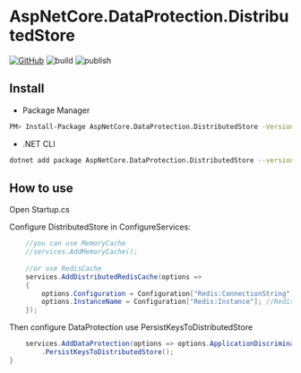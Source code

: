 # AspNetCore.DataProtection.DistributedStore

[![GitHub](https://img.shields.io/github/license/Tar-Palantir/AspNetCore.DataProtection.DistributedStore)](https://github.com/Tar-Palantir/AspNetCore.DataProtection.DistributedStore/blob/master/LICENSE)
![build](https://github.com/Tar-Palantir/AspNetCore.DataProtection.DistributedStore/workflows/build/badge.svg)
![publish](https://github.com/Tar-Palantir/AspNetCore.DataProtection.DistributedStore/workflows/publish/badge.svg)

## Install

* Package Manager

```sh
PM> Install-Package AspNetCore.DataProtection.DistributedStore -Version 1.0.0
```

* .NET CLI

```sh
dotnet add package AspNetCore.DataProtection.DistributedStore --version 1.0.0
```

## How to use

Open Startup.cs

Configure DistributedStore in ConfigureServices:

```csharp
    //you can use MemoryCache
    //services.AddMemoryCache();
    
    //or use RedisCache
    services.AddDistributedRedisCache(options =>
    {
        options.Configuration = Configuration["Redis:ConnectionString"]; //redis连接字符串
        options.InstanceName = Configuration["Redis:Instance"]; //Redis实例名称
    });
```

Then configure DataProtection use PersistKeysToDistributedStore

```csharp
    services.AddDataProtection(options => options.ApplicationDiscriminator = "SSO")
        .PersistKeysToDistributedStore();
}
```

